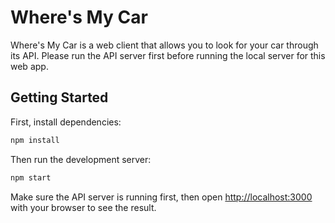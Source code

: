 # Where's My Car

Where's My Car is a web client that allows you to look for your car through its API. Please run the API server first before running the local server for this web app.

## Getting Started

First, install dependencies:

```bash
npm install
```

Then run the development server:

```bash
npm start
```

Make sure the API server is running first, then open [http://localhost:3000](http://localhost:3000) with your browser to see the result.
